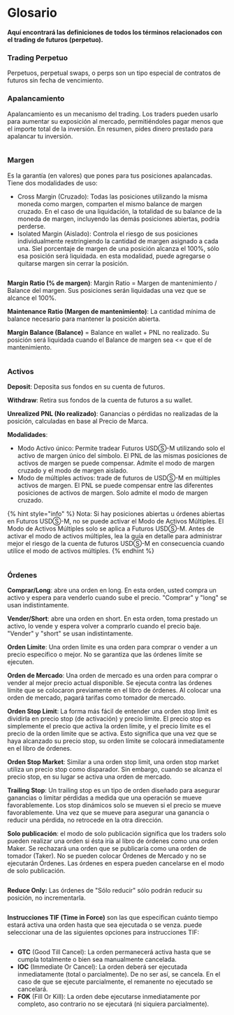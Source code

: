# Glosario

**Aquí encontrará las definiciones de todos los términos relacionados con el trading de futuros (perpetuo).**

### **Trading Perpetuo**

Perpetuos, perpetual swaps, o perps son un tipo especial de contratos de futuros sin fecha de vencimiento.

### Apalancamiento

Apalancamiento es un mecanismo del trading. Los traders pueden usarlo para aumentar su exposición al mercado, permitiéndoles pagar menos que el importe total de la inversión. En resumen, pides dinero prestado para apalancar tu inversión.

<figure><img src="../../../.gitbook/assets/image (4) (2).png" alt=""><figcaption></figcaption></figure>

### Margen

Es la garantía (en valores) que pones para tus posiciones apalancadas. Tiene dos modalidades de uso:

* Cross Margin (Cruzado): Todas las posiciones utilizando la misma moneda como margen, comparten el mismo balance de margen cruzado. En el caso de una liquidación, la totalidad de su balance de la moneda de margen, incluyendo las demás posiciones abiertas, podría perderse.
* Isolated Margin (Aislado): Controla el riesgo de sus posiciones individualmente restringiendo la cantidad de margen asignado a cada una. Siel porcentaje de margen de una posición alcanza el 100%, sólo esa posición será liquidada. en esta modalidad, puede agregarse o quitarse margen sin cerrar la posición.

<figure><img src="../../../.gitbook/assets/image (191).png" alt=""><figcaption></figcaption></figure>

**Margin Ratio (% de margen)**: Margin Ratio = Margen de mantenimiento / Balance del margen. Sus posiciones serán liquidadas una vez que se alcance el 100%.

**Maintenance Ratio (Margen de mantenimiento)**: La cantidad mínima de balance necesario para mantener la posición abierta.

**Margin Balance (Balance)** = Balance en wallet + PNL no realizado. Su posición será liquidada cuando el Balance de margen sea <= que el de mantenimiento.

<figure><img src="../../../.gitbook/assets/image (5).png" alt=""><figcaption></figcaption></figure>

### Activos

**Deposit**: Deposita sus fondos en su cuenta de futuros.

**Withdraw**: Retira sus fondos de la cuenta de futuros a su wallet.

**Unrealized PNL (No realizado)**: Ganancias o pérdidas no realizadas de la posición, calculadas en base al Precio de Marca.

**Modalidades**:

* Modo Activo único: Permite tradear Futuros USDⓈ-M utilizando solo el activo de margen único del símbolo. El PNL de las mismas posiciones de activos de margen se puede compensar. Admite el modo de margen cruzado y el modo de margen aislado.
* Modo de múltiples activos: trade de futuros de USDⓈ-M en múltiples activos de margen. El PNL se puede compensar entre las diferentes posiciones de activos de margen. Solo admite el modo de margen cruzado.

{% hint style="info" %}
Nota: Si hay posiciones abiertas u órdenes abiertas en Futuros USDⓈ-M, no se puede activar el Modo de Activos Múltiples. El Modo de Activos Múltiples solo se aplica a Futuros USDⓈ-M. Antes de activar el modo de activos múltiples, lea la guía en detalle para administrar mejor el riesgo de la cuenta de futuros USDⓈ-M en consecuencia cuando utilice el modo de activos múltiples.
{% endhint %}

<figure><img src="../../../.gitbook/assets/image (2).png" alt=""><figcaption></figcaption></figure>

### Órdenes

**Comprar/Long**: abre una orden en long. En esta orden, usted compra un activo y espera para venderlo cuando sube el precio. "Comprar" y "long" se usan indistintamente.&#x20;

**Vender/Short**: abre una orden en short. En esta orden, toma prestado un activo, lo vende y espera volver a comprarlo cuando el precio baje. "Vender" y "short" se usan indistintamente.&#x20;

**Orden Límite**: Una orden límite es una orden para comprar o vender a un precio específico o mejor. No se garantiza que las órdenes límite se ejecuten.&#x20;

**Orden de Mercado**: Una orden de mercado es una orden para comprar o vender al mejor precio actual disponible. Se ejecuta contra las órdenes límite que se colocaron previamente en el libro de órdenes. Al colocar una orden de mercado, pagará tarifas como tomador de mercado.&#x20;

**Orden Stop Limit**: La forma más fácil de entender una orden stop limit es dividirla en precio stop (de activación) y precio límite. El precio stop es simplemente el precio que activa la orden límite, y el precio límite es el precio de la orden límite que se activa. Esto significa que una vez que se haya alcanzado su precio stop, su orden límite se colocará inmediatamente en el libro de órdenes.&#x20;

**Orden Stop Market**: Similar a una orden stop limit, una orden stop market utiliza un precio stop como disparador. Sin embargo, cuando se alcanza el precio stop, en su lugar se activa una orden de mercado.&#x20;

**Trailing Stop**: Un trailing stop es un tipo de orden diseñado para asegurar ganancias o limitar pérdidas a medida que una operación se mueve favorablemente. Los stop dinámicos solo se mueven si el precio se mueve favorablemente. Una vez que se mueve para asegurar una ganancia o reducir una pérdida, no retrocede en la otra dirección.&#x20;

**Solo publicación**: el modo de solo publicación significa que los traders solo pueden realizar una orden si ésta iría al libro de órdenes como una orden Maker. Se rechazará una orden que se publicaría como una orden de tomador (Taker). No se pueden colocar Órdenes de Mercado y no se ejecutarán Órdenes. Las órdenes en espera pueden cancelarse en el modo de solo publicación.

<figure><img src="../../../.gitbook/assets/image (9).png" alt=""><figcaption></figcaption></figure>

**Reduce Only:** Las órdenes de "Sólo reducir" sólo podrán reducir su posición, no incrementarla.

<figure><img src="../../../.gitbook/assets/image (3).png" alt=""><figcaption></figcaption></figure>

**Instrucciones TIF (Time in Force)** son las que especifican cuánto tiempo estará activa una orden hasta que sea ejecutada o se venza. puede seleccionar una de las siguientes opciones para instrucciones TIF:

<figure><img src="../../../.gitbook/assets/image (200).png" alt=""><figcaption></figcaption></figure>

* **GTC** (Good Till Cancel): La orden permanecerá activa hasta que se cumpla totalmente o bien sea manualmente cancelada.
* **IOC** (Immediate Or Cancel): La orden deberá ser ejecutada inmediatamente (total o parcialmente). De no ser así, se cancela. En el caso de que se ejecute parcialmente, el remanente no ejecutado se cancelará.
* **FOK** (Fill Or Kill): La orden debe ejecutarse inmediatamente por completo, aso contrario no se ejecutará (ni siquiera parcialmente).
